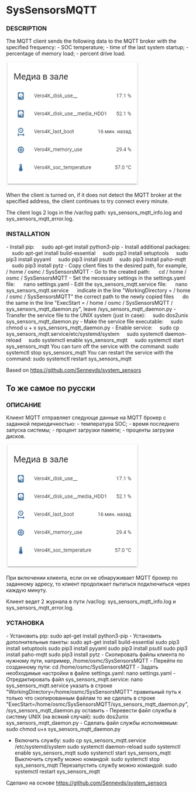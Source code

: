 <h1>SysSensorsMQTT</h1>
<h3>DESCRIPTION</h3>
The MQTT client sends the following data to the MQTT broker with the specified frequency:
- SOC temperature;
- time of the last system startup;
- percentage of memory load;
- percent drive load.

![lovelace card](/images/image1.png)

When the client is turned on, if it does not detect the MQTT broker at the specified address,
the client continues to try connect every minute.

The client logs 2 logs in the /var/log path: sys_sensors_mqtt_info.log and sys_sensors_mqtt_error.log.

<h3>INSTALLATION</h3>
- Install pip:
    sudo apt-get install python3-pip
- Install additional packages:
    sudo apt-get install build-essential
    sudo pip3 install setuptools
    sudo pip3 install pyyaml
    sudo pip3 install psutil
    sudo pip3 install paho-mqtt
    sudo pip3 install pytz
- Copy client files to the desired path, for example, / home / osmc / SysSensorsMQTT
- Go to the created path:
     cd / home / osmc / SysSensorsMQTT
- Set the necessary settings in the settings.yaml file:
     nano settings.yaml
- Edit the sys_sensors_mqtt.service file:
     nano sys_sensors_mqtt.service
     indicate in the line "WorkingDirectory = / home / osmc / SysSensorsMQTT" the correct path to the newly copied files
     do the same in the line "ExecStart = / home / osmc / SysSensorsMQTT / sys_sensors_mqtt_daemon.py", leave /sys_sensors_mqtt_daemon.py
- Transfer the service file to the UNIX system (just in case):
    sudo dos2unix sys_sensors_mqtt_daemon.py
- Make the service file executable:
    sudo chmod u + x sys_sensors_mqtt_daemon.py
- Enable service:
    sudo cp sys_sensors_mqtt.service/etc/systemd/system
    sudo systemctl daemon-reload
    sudo systemctl enable sys_sensors_mqtt
    sudo systemctl start sys_sensors_mqtt
You can turn off the service with the command: sudo systemctl stop sys_sensors_mqtt
You can restart the service with the command: sudo systemctl restart sys_sensors_mqtt

Based on https://github.com/Sennevds/system_sensors

<h2>То же самое по русски</h2>
<h3>ОПИСАНИЕ</h3>
Клиент MQTT отправляет следующе данные на MQTT брокер с заданной периодичностью:
- температура SOC;
- время последнего запуска системы;
- процент загрузки памяти;
- проценты загрузки дисков.

![lovelace card](/images/image1.png)

При включении клиента, если он не обнаруживает MQTT брокер по заданному адресу,
то клиент продолжает пытаться подключиться через каждую минуту.

Клиент ведет 2 журнала в пути /var/log: sys_sensors_mqtt_info.log и sys_sensors_mqtt_error.log.

<h3>УСТАНОВКА</h3>
- Установить pip:
    sudo apt-get install python3-pip
- Установить дополнительные пакеты:
    sudo apt-get install build-essential
    sudo pip3 install setuptools
    sudo pip3 install pyyaml
    sudo pip3 install psutil
    sudo pip3 install paho-mqtt
    sudo pip3 install pytz
- Скопировать файлы клиента по нужному пути, например, /home/osmc/SysSensorsMQTT
- Перейти по созданному пути:
    cd /home/osmc/SysSensorsMQTT
- Задать необходимые настройки в файле settings.yaml:
    nano settings.yaml
- Отредактировать файл sys_sensors_mqtt.service:
    nano sys_sensors_mqtt.service
    указать в строке "WorkingDirectory=/home/osmc/SysSensorsMQTT" правильный путь к только что скопированным файлам
    то же сделать в строке "ExecStart=/home/osmc/SysSensorsMQTT/sys_sensors_mqtt_daemon.py", /sys_sensors_mqtt_daemon.py оставить
- Перевести файл службы в систему UNIX (на всякий случай):
    sudo dos2unix sys_sensors_mqtt_daemon.py
- Сделать файл службы исполняемым:
    sudo chmod u+x sys_sensors_mqtt_daemon.py

- Включить службу:
    sudo cp sys_sensors_mqtt.service /etc/systemd/system
    sudo systemctl daemon-reload
    sudo systemctl enable sys_sensors_mqtt
    sudo systemctl start sys_sensors_mqtt
Выключить службу можно командой: sudo systemctl stop sys_sensors_mqtt
Перезапустить службу можно командой: sudo systemctl restart sys_sensors_mqtt

Сделано на основе https://github.com/Sennevds/system_sensors
